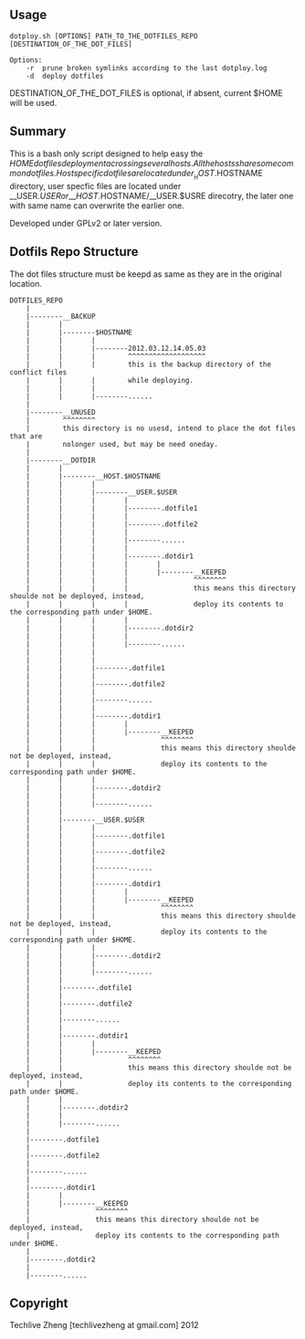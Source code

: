 Usage
-----

    dotploy.sh [OPTIONS] PATH_TO_THE_DOTFILES_REPO [DESTINATION_OF_THE_DOT_FILES]

    Options:
        -r  prune broken symlinks according to the last dotploy.log
        -d  deploy dotfiles

DESTINATION_OF_THE_DOT_FILES is optional, if absent, current $HOME will be used.

Summary
-------

This is a bash only script designed to help easy the $HOME dot files deployment
acrossing several hosts. All the hosts share some common dot files. Host specific
dot files are located under __HOST.$HOSTNAME directory, user specfic files are
located under \_\_USER.$USER or \_\_HOST.$HOSTNAME/\_\_USER.$USRE direcotry, the later
one with same name can overwrite the earlier one.


Developed under GPLv2 or later version.

Dotfils Repo Structure
----------------------

The dot files structure must be keepd as same as they are in the original location.

    DOTFILES_REPO
        |
        |--------__BACKUP
        |       |
        |       |--------$HOSTNAME
        |       |       |
        |       |       |--------2012.03.12.14.05.03
        |       |       |        ^^^^^^^^^^^^^^^^^^^
        |       |       |        this is the backup directory of the conflict files
        |       |       |        while deploying.
        |       |       |
        |       |       |--------......
        |
        |--------__UNUSED
        |        ^^^^^^^^
        |        this directory is no usesd, intend to place the dot files that are
        |        nolonger used, but may be need oneday.
        |
        |--------__DOTDIR
        |       |
        |       |--------__HOST.$HOSTNAME
        |       |       |
        |       |       |--------__USER.$USER
        |       |       |       |
        |       |       |       |--------.dotfile1
        |       |       |       |
        |       |       |       |--------.dotfile2
        |       |       |       |
        |       |       |       |--------......
        |       |       |       |
        |       |       |       |--------.dotdir1
        |       |       |       |       |
        |       |       |       |       |--------__KEEPED
        |       |       |       |                ^^^^^^^^
        |       |       |       |                this means this directory shoulde not be deployed, instead,
        |       |       |       |                deploy its contents to the corresponding path under $HOME.
        |       |       |       |
        |       |       |       |--------.dotdir2
        |       |       |       |
        |       |       |       |--------......
        |       |       |
        |       |       |
        |       |       |--------.dotfile1
        |       |       |
        |       |       |--------.dotfile2
        |       |       |
        |       |       |--------......
        |       |       |
        |       |       |--------.dotdir1
        |       |       |       |
        |       |       |       |--------__KEEPED
        |       |       |                ^^^^^^^^
        |       |       |                this means this directory shoulde not be deployed, instead,
        |       |       |                deploy its contents to the corresponding path under $HOME.
        |       |       |
        |       |       |--------.dotdir2
        |       |       |
        |       |       |--------......
        |       |
        |       |--------__USER.$USER
        |       |       |
        |       |       |--------.dotfile1
        |       |       |
        |       |       |--------.dotfile2
        |       |       |
        |       |       |--------......
        |       |       |
        |       |       |--------.dotdir1
        |       |       |       |
        |       |       |       |--------__KEEPED
        |       |       |                ^^^^^^^^
        |       |       |                this means this directory shoulde not be deployed, instead,
        |       |       |                deploy its contents to the corresponding path under $HOME.
        |       |       |
        |       |       |--------.dotdir2
        |       |       |
        |       |       |--------......
        |       |
        |       |--------.dotfile1
        |       |
        |       |--------.dotfile2
        |       |
        |       |--------......
        |       |
        |       |--------.dotdir1
        |       |       |
        |       |       |--------__KEEPED
        |       |                ^^^^^^^^
        |       |                this means this directory shoulde not be deployed, instead,
        |       |                deploy its contents to the corresponding path under $HOME.
        |       |
        |       |--------.dotdir2
        |       |
        |       |--------......
        |
        |--------.dotfile1
        |
        |--------.dotfile2
        |
        |--------......
        |
        |--------.dotdir1
        |       |
        |       |--------__KEEPED
        |                ^^^^^^^^
        |                this means this directory shoulde not be deployed, instead,
        |                deploy its contents to the corresponding path under $HOME.
        |
        |--------.dotdir2
        |
        |--------......

Copyright
---------

Techlive Zheng [techlivezheng at gmail.com] 2012
